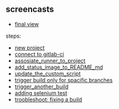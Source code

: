 screencasts
-----

- [final view](../gif/final_view.gif)

steps:
- [new project](../gif/new_project.gif)
- [connect to gitlab-ci](../gif/connect_to_gitlab_ci.gif)
- [assosiate_runner_to_project](../gif/assosiate_runner_to_project.gif)
- [add_status_image_to_README_md](../gif/add_status_image_to_README_md.gif)
- [update_the_custom_script](../gif/update_the_custom_script.gif)
- [trigger build only for spacific branches](create_build_only_for_branch_X.gif)
- [trigger_another_build](../gif/trigger_another_build.gif)
- [adding selenium test](../gif/adding_selenium_test.gif)
- [troobleshoot: fixing a build](../gif/troobleshoot_fix_timeout_err.gif)



